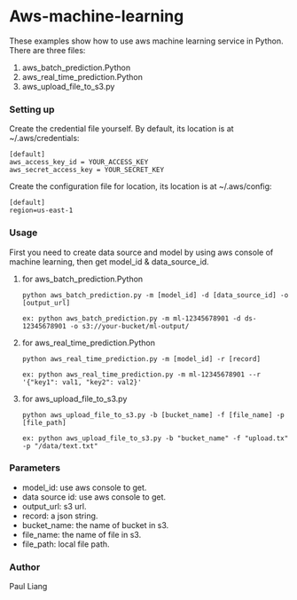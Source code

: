 # Aws-machine-learning

These examples show how to use aws machine learning service in Python. There are three files:

1. aws_batch_prediction.Python
2. aws_real_time_prediction.Python
3. aws_upload_file_to_s3.py

### Setting up

Create the credential file yourself. By default, its location is at ~/.aws/credentials:

    [default]
    aws_access_key_id = YOUR_ACCESS_KEY
    aws_secret_access_key = YOUR_SECRET_KEY

Create the configuration file for location, its location is at ~/.aws/config:

    [default]
    region=us-east-1

### Usage

First you need to create data source and model by using aws console of machine learning, then get model_id & data_source_id.

1. for aws_batch_prediction.Python

    ```
    python aws_batch_prediction.py -m [model_id] -d [data_source_id] -o [output_url]
    
    ex: python aws_batch_prediction.py -m ml-12345678901 -d ds-12345678901 -o s3://your-bucket/ml-output/
    ```

2. for aws_real_time_prediction.Python
    
    ```
    python aws_real_time_prediction.py -m [model_id] -r [record]
    
    ex: python aws_real_time_prediction.py -m ml-12345678901 --r '{"key1": val1, "key2": val2}'
    ```

3. for aws_upload_file_to_s3.py
    
    ```
    python aws_upload_file_to_s3.py -b [bucket_name] -f [file_name] -p [file_path]
    
    ex: python aws_upload_file_to_s3.py -b "bucket_name" -f "upload.tx" -p "/data/text.txt"
    ```

### Parameters

* model_id: use aws console to get.
* data source id: use aws console to get.
* output_url: s3 url.
* record: a json string.
* bucket_name: the name of bucket in s3.
* file_name: the name of file in s3.
* file_path: local file path.

### Author

Paul Liang

